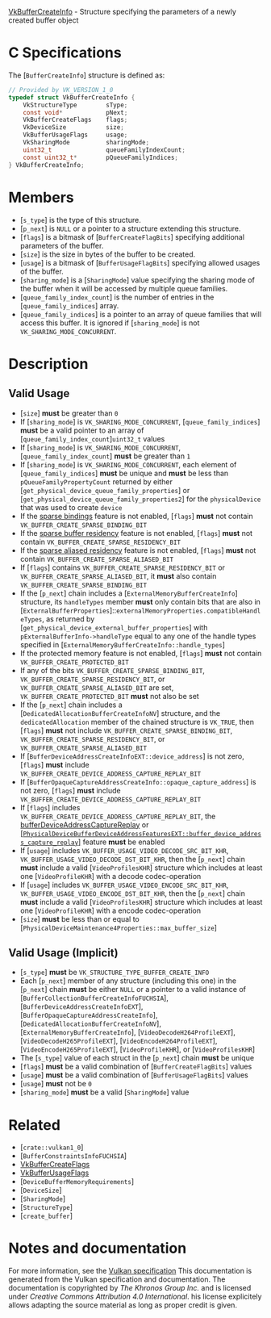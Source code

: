[VkBufferCreateInfo](https://www.khronos.org/registry/vulkan/specs/1.3-extensions/man/html/VkBufferCreateInfo.html) - Structure specifying the parameters of a newly created buffer object

# C Specifications
The [`BufferCreateInfo`] structure is defined as:
```c
// Provided by VK_VERSION_1_0
typedef struct VkBufferCreateInfo {
    VkStructureType        sType;
    const void*            pNext;
    VkBufferCreateFlags    flags;
    VkDeviceSize           size;
    VkBufferUsageFlags     usage;
    VkSharingMode          sharingMode;
    uint32_t               queueFamilyIndexCount;
    const uint32_t*        pQueueFamilyIndices;
} VkBufferCreateInfo;
```

# Members
- [`s_type`] is the type of this structure.
- [`p_next`] is `NULL` or a pointer to a structure extending this structure.
- [`flags`] is a bitmask of [`BufferCreateFlagBits`] specifying additional parameters of the buffer.
- [`size`] is the size in bytes of the buffer to be created.
- [`usage`] is a bitmask of [`BufferUsageFlagBits`] specifying allowed usages of the buffer.
- [`sharing_mode`] is a [`SharingMode`] value specifying the sharing mode of the buffer when it will be accessed by multiple queue families.
- [`queue_family_index_count`] is the number of entries in the [`queue_family_indices`] array.
- [`queue_family_indices`] is a pointer to an array of queue families that will access this buffer. It is ignored if [`sharing_mode`] is not `VK_SHARING_MODE_CONCURRENT`.

# Description
## Valid Usage
-  [`size`] **must**  be greater than `0`
-    If [`sharing_mode`] is `VK_SHARING_MODE_CONCURRENT`, [`queue_family_indices`] **must**  be a valid pointer to an array of [`queue_family_index_count`]`uint32_t` values
-    If [`sharing_mode`] is `VK_SHARING_MODE_CONCURRENT`, [`queue_family_index_count`] **must**  be greater than `1`
-    If [`sharing_mode`] is `VK_SHARING_MODE_CONCURRENT`, each element of [`queue_family_indices`] **must**  be unique and  **must**  be less than `pQueueFamilyPropertyCount` returned by either [`get_physical_device_queue_family_properties`] or [`get_physical_device_queue_family_properties2`] for the `physicalDevice` that was used to create `device`
-    If the [sparse bindings](https://www.khronos.org/registry/vulkan/specs/1.3-extensions/html/vkspec.html#features-sparseBinding) feature is not enabled, [`flags`] **must**  not contain `VK_BUFFER_CREATE_SPARSE_BINDING_BIT`
-    If the [sparse buffer residency](https://www.khronos.org/registry/vulkan/specs/1.3-extensions/html/vkspec.html#features-sparseResidencyBuffer) feature is not enabled, [`flags`] **must**  not contain `VK_BUFFER_CREATE_SPARSE_RESIDENCY_BIT`
-    If the [sparse aliased residency](https://www.khronos.org/registry/vulkan/specs/1.3-extensions/html/vkspec.html#features-sparseResidencyAliased) feature is not enabled, [`flags`] **must**  not contain `VK_BUFFER_CREATE_SPARSE_ALIASED_BIT`
-    If [`flags`] contains `VK_BUFFER_CREATE_SPARSE_RESIDENCY_BIT` or `VK_BUFFER_CREATE_SPARSE_ALIASED_BIT`, it  **must**  also contain `VK_BUFFER_CREATE_SPARSE_BINDING_BIT`
-    If the [`p_next`] chain includes a [`ExternalMemoryBufferCreateInfo`] structure, its `handleTypes` member  **must**  only contain bits that are also in [`ExternalBufferProperties`]::`externalMemoryProperties.compatibleHandleTypes`, as returned by [`get_physical_device_external_buffer_properties`] with `pExternalBufferInfo->handleType` equal to any one of the handle types specified in [`ExternalMemoryBufferCreateInfo::handle_types`]
-    If the protected memory feature is not enabled, [`flags`] **must**  not contain `VK_BUFFER_CREATE_PROTECTED_BIT`
-    If any of the bits `VK_BUFFER_CREATE_SPARSE_BINDING_BIT`, `VK_BUFFER_CREATE_SPARSE_RESIDENCY_BIT`, or `VK_BUFFER_CREATE_SPARSE_ALIASED_BIT` are set, `VK_BUFFER_CREATE_PROTECTED_BIT` **must**  not also be set
-    If the [`p_next`] chain includes a [`DedicatedAllocationBufferCreateInfoNV`] structure, and the `dedicatedAllocation` member of the chained structure is `VK_TRUE`, then [`flags`] **must**  not include `VK_BUFFER_CREATE_SPARSE_BINDING_BIT`, `VK_BUFFER_CREATE_SPARSE_RESIDENCY_BIT`, or `VK_BUFFER_CREATE_SPARSE_ALIASED_BIT`
-    If [`BufferDeviceAddressCreateInfoEXT::device_address`] is not zero, [`flags`] **must**  include `VK_BUFFER_CREATE_DEVICE_ADDRESS_CAPTURE_REPLAY_BIT`
-    If [`BufferOpaqueCaptureAddressCreateInfo::opaque_capture_address`] is not zero, [`flags`] **must**  include `VK_BUFFER_CREATE_DEVICE_ADDRESS_CAPTURE_REPLAY_BIT`
-    If [`flags`] includes `VK_BUFFER_CREATE_DEVICE_ADDRESS_CAPTURE_REPLAY_BIT`, the [bufferDeviceAddressCaptureReplay](https://www.khronos.org/registry/vulkan/specs/1.3-extensions/html/vkspec.html#features-bufferDeviceAddressCaptureReplay) or [[`PhysicalDeviceBufferDeviceAddressFeaturesEXT::buffer_device_address_capture_replay`]](https://www.khronos.org/registry/vulkan/specs/1.3-extensions/html/vkspec.html#features-bufferDeviceAddressCaptureReplayEXT) feature  **must**  be enabled
-    If [`usage`] includes `VK_BUFFER_USAGE_VIDEO_DECODE_SRC_BIT_KHR`, `VK_BUFFER_USAGE_VIDEO_DECODE_DST_BIT_KHR`, then the [`p_next`] chain  **must**  include a valid [`VideoProfilesKHR`] structure which includes at least one [`VideoProfileKHR`] with a decode codec-operation
-    If [`usage`] includes `VK_BUFFER_USAGE_VIDEO_ENCODE_SRC_BIT_KHR`, `VK_BUFFER_USAGE_VIDEO_ENCODE_DST_BIT_KHR`, then the [`p_next`] chain  **must**  include a valid [`VideoProfilesKHR`] structure which includes at least one [`VideoProfileKHR`] with a encode codec-operation
-  [`size`] **must**  be less than or equal to [`PhysicalDeviceMaintenance4Properties::max_buffer_size`]

## Valid Usage (Implicit)
-  [`s_type`] **must**  be `VK_STRUCTURE_TYPE_BUFFER_CREATE_INFO`
-    Each [`p_next`] member of any structure (including this one) in the [`p_next`] chain  **must**  be either `NULL` or a pointer to a valid instance of [`BufferCollectionBufferCreateInfoFUCHSIA`], [`BufferDeviceAddressCreateInfoEXT`], [`BufferOpaqueCaptureAddressCreateInfo`], [`DedicatedAllocationBufferCreateInfoNV`], [`ExternalMemoryBufferCreateInfo`], [`VideoDecodeH264ProfileEXT`], [`VideoDecodeH265ProfileEXT`], [`VideoEncodeH264ProfileEXT`], [`VideoEncodeH265ProfileEXT`], [`VideoProfileKHR`], or [`VideoProfilesKHR`]
-    The [`s_type`] value of each struct in the [`p_next`] chain  **must**  be unique
-  [`flags`] **must**  be a valid combination of [`BufferCreateFlagBits`] values
-  [`usage`] **must**  be a valid combination of [`BufferUsageFlagBits`] values
-  [`usage`] **must**  not be `0`
-  [`sharing_mode`] **must**  be a valid [`SharingMode`] value

# Related
- [`crate::vulkan1_0`]
- [`BufferConstraintsInfoFUCHSIA`]
- [VkBufferCreateFlags]()
- [VkBufferUsageFlags]()
- [`DeviceBufferMemoryRequirements`]
- [`DeviceSize`]
- [`SharingMode`]
- [`StructureType`]
- [`create_buffer`]

# Notes and documentation
For more information, see the [Vulkan specification](https://www.khronos.org/registry/vulkan/specs/1.3-extensions/html/vkspec.html)
This documentation is generated from the Vulkan specification and documentation.
The documentation is copyrighted by *The Khronos Group Inc.* and is licensed under *Creative Commons Attribution 4.0 International*.
his license explicitely allows adapting the source material as long as proper credit is given.
        